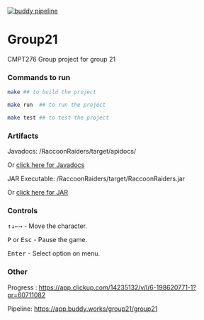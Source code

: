 [![buddy pipeline](https://app.buddy.works/group21/group21/pipelines/pipeline/440571/badge.svg?token=ed6accf4049acde7c0afe7e45e246f88c3680fd321a2b43ae2ed67a2cca4c623 "buddy pipeline")](https://app.buddy.works/group21/group21/pipelines/pipeline/440571)

# Group21

CMPT276 Group project for group 21

### Commands to run

```sh
make ## to build the project

make run  ## to run the project

make test ## to test the project
```

### Artifacts

Javadocs: /RaccoonRaiders/target/apidocs/

Or [click here for Javadocs](https://csil-git1.cs.surrey.sfu.ca/cmpt276s23_group21/group21/-/tree/master/RaccoonRaiders/target/apidocs)

JAR Executable: /RaccoonRaiders/target/RaccoonRaiders.jar

Or [click here for JAR](https://csil-git1.cs.surrey.sfu.ca/cmpt276s23_group21/group21/-/blob/master/RaccoonRaiders/target/RaccoonRaiders.jar)

### Controls

<kbd>↑</kbd><kbd>↓</kbd><kbd>←</kbd><kbd>→</kbd> - Move the character.

<kbd>P</kbd> or <kbd>Esc</kbd> - Pause the game.

<kbd>Enter</kbd> - Select option on menu.

### Other

Progress : https://app.clickup.com/14235132/v/l/6-198620771-1?pr=60711082

Pipeline: https://app.buddy.works/group21/group21
